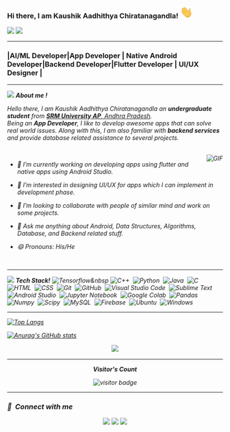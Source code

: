 ### Hi there, I am Kaushik Aadhithya Chiratanagandla! <img src="https://raw.githubusercontent.com/moit-bytes/Profile/main/Hi.gif" width="30px">

<!--
**Achyut21/Achyut21** is a ✨ _special_ ✨ repository because its `README.md` (this file) appears on your GitHub profile.

Here are some ideas to get you started:

- 🔭 I’m currently working on ...
- 🌱 I’m currently learning ...
- 👯 I’m looking to collaborate on ...
- 🤔 I’m looking for help with ...
- 💬 Ask me about ...
- 📫 How to reach me: ...
- 😄 Pronouns: ...
- ⚡ Fun fact: ...
-->

<p>
<img src="https://img.shields.io/badge/Lives-India-blue" />
<img src="https://img.shields.io/badge/Languages-English%20%26%20Hindi%20%26%20Tamil%20%26%20Telugu-brightgreen" />
</p>


<hr>
<h3>|AI/ML Developer|App Developer | Native Android Developer|Backend Developer|Flutter Developer | UI/UX Designer | </h3>
<hr>

<img src="https://media.giphy.com/media/iY8CRBdQXODJSCERIr/giphy.gif" width="30px">&nbsp;***About me !*** 

<p>
  <em>
    Hello there, I am Kaushik Aadhithya Chiratanagandla an <b>undergraduate student</b> from <a target="blank" href="https://srmap.edu.in/"> <b>SRM University AP</b>, Andhra Pradesh</a>. <br>
    Being an <b>App Developer</b>, I like to develop awesome apps that can solve real world issues. Along with this, I am also familiar with <b>backend services</b> and provide database related assistance to several projects. 
  <em>
<p>
  
<br>
 
  <img align="right" alt="GIF" src="https://media.giphy.com/media/836HiJc7pgzy8iNXCn/giphy.gif" />
 
- 🔭 I’m currently working on developing apps using flutter and native apps using Android Studio.

- 🌱 I’m interested in designing UI/UX for apps which I can implement in development phase.

- 👯 I’m looking to collaborate with people of similar mind and work on some projects. 

- 💬 Ask me anything about Android, Data Structures, Algorithms, Database, and Backend related stuff. 
 
- 😄 Pronouns: His/He
<br>
<hr>
    
<img src="https://media.giphy.com/media/iY8CRBdQXODJSCERIr/giphy.gif" width="30px">&nbsp;***Tech Stack!*** 
![Tensorflow](https://img.shields.io/badge/TensorFlow-FF6F00?style=flat&logo=tensorflow&logoColor=white)&nbsp
![C++](https://img.shields.io/badge/-C++-05122A?style=flat&logo=C%2B%2B&logoColor=00599C)&nbsp;
![Python](https://img.shields.io/badge/-Python-05122A?style=flat&logo=python)&nbsp;
![Java](https://img.shields.io/badge/-Java-05122A?style=flat&logo=Java&logoColor=FFA518)&nbsp;
![C](https://img.shields.io/badge/-C-05122A?style=flat&logo=C&logoColor=A8B9CC)&nbsp;
![HTML](https://img.shields.io/badge/-HTML-05122A?style=flat&logo=HTML5)&nbsp;
![CSS](https://img.shields.io/badge/-CSS-05122A?style=flat&logo=CSS3&logoColor=1572B6)&nbsp;
![Git](https://img.shields.io/badge/-Git-05122A?style=flat&logo=git)&nbsp;
![GitHub](https://img.shields.io/badge/-GitHub-05122A?style=flat&logo=github)&nbsp;
![Visual Studio Code](https://img.shields.io/badge/-Visual%20Studio%20Code-05122A?style=flat&logo=visual-studio-code&logoColor=007ACC)&nbsp;
![Sublime Text](https://img.shields.io/badge/-Sublime%20Text-05122A?style=flat&logo=sublime-text&logoColor=FF9800)&nbsp;
![Android Studio](https://img.shields.io/badge/-Android%20Studio-05122A?style=flat&logo=android-studio&logoColor=3DDC84)&nbsp;
![Jupyter Notebook](https://img.shields.io/badge/-Jupyter%20Notebook-05122A?style=flat&logo=jupyter&logoColor=F37626)&nbsp;
![Google Colab](https://img.shields.io/badge/-Google%20Colab-05122A?style=flat&logo=google-colab&logoColor=F9AB00)&nbsp;
![Pandas](https://img.shields.io/badge/-Pandas-05122A?style=flat&logo=Pandas&logoColor=5C3EE8)&nbsp;
![Numpy](https://img.shields.io/badge/-Numpy-05122A?style=flat&logo=Numpy&logoColor=5C3EE8)&nbsp;
![Scipy](https://img.shields.io/badge/-Scipy-05122A?style=flat&logo=Scipy&logoColor=5C3EE8)&nbsp;
![MySQL](https://img.shields.io/badge/-MySQL-05122A?style=flat&logo=mysql&logoColor=4479A1)&nbsp;
![Firebase](https://img.shields.io/badge/-Firebase-05122A?style=flat&logo=firebase&logoColor=FFCA28)&nbsp;
![Ubuntu](https://img.shields.io/badge/-Ubuntu-05122A?style=flat&logo=ubuntu&logoColor=fc6b03)&nbsp;
![Windows](https://img.shields.io/badge/-Windows-05122A?style=flat&logo=windows&logoColor=03cffc)&nbsp;
 
<hr>
    
    
[![Top Langs](https://github-readme-stats.vercel.app/api/top-langs/?username=Mosbius&layout=compact&count_private=true)](https://github.com/anuraghazra/github-readme-stats)
   
[![Anurag's GitHub stats](https://github-readme-stats.vercel.app/api?username=Mosbius&themes=discord_old_blurple)](https://github.com/anuraghazra/github-readme-stats)
  
<p align="center"><img src="https://github-readme-streak-stats.herokuapp.com?user=Mosbius&theme=chartreuse-dark"></p>
  

    
<hr>

<p align="center"><b>Visitor's Count</b></p>
<p align="center"><img src="https://profile-counter.glitch.me/%7Bomkar-ghongade%7D/count.svg" alt="visitor badge"/></p>

<hr>
    
### :link: &nbsp;Connect with me
    
<p align="center">
<a target="blank" href="https://github.com/Mosbius"><img src="https://img.shields.io/badge/-Mosbius.github-3423A6?style=for-the-badge&logo=Google-Chrome&logoColor=white"/></a>
<a target="blank" href="https://www.linkedin.com/in/kaushik-aadhithya-chiratanagandla-b71221219"><img src="https://img.shields.io/badge/-Kaushik%20Aadhithya%20Chr-0077B5?style=for-the-badge&logo=Linkedin&logoColor=white"/></a>
<a target="blank" href="mailto:ckaushikaadhithya@gmail.com"><img src="https://img.shields.io/badge/-ckaushikaadhithya@gmail.com-D14836?style=for-the-badge&logo=Gmail&logoColor=white"/></a>
</p>
